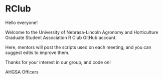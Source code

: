 # RClub
Hello everyone!

Welcome to the University of Nebrasa-Lincoln Agronomy and Horticulture Graduate Student Association R Club GitHub account.

Here, mentors will post the scripts used on each meeting, and you can suggest edtis to improve them.

Thanks for your interest in our group, and code on!

AHGSA Officers
